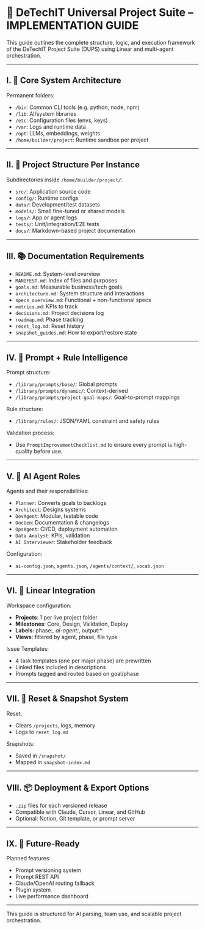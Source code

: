 # 🚀 DeTechIT Universal Project Suite – IMPLEMENTATION GUIDE

This guide outlines the complete structure, logic, and execution framework of the DeTechIT Project Suite (DUPS) using Linear and multi-agent orchestration.

---

## I. 🧱 Core System Architecture

Permanent folders:
- `/bin`: Common CLI tools (e.g. python, node, npm)
- `/lib`: AI/system libraries
- `/etc`: Configuration files (envs, keys)
- `/var`: Logs and runtime data
- `/opt`: LLMs, embeddings, weights
- `/home/builder/project`: Runtime sandbox per project

---

## II. 📂 Project Structure Per Instance

Subdirectories inside `/home/builder/project/`:
- `src/`: Application source code
- `config/`: Runtime configs
- `data/`: Development/test datasets
- `models/`: Small fine-tuned or shared models
- `logs/`: App or agent logs
- `tests/`: Unit/integration/E2E tests
- `docs/`: Markdown-based project documentation

---

## III. 📚 Documentation Requirements

- `README.md`: System-level overview
- `MANIFEST.md`: Index of files and purposes
- `goals.md`: Measurable business/tech goals
- `architecture.md`: System structure and interactions
- `specs_overview.md`: Functional + non-functional specs
- `metrics.md`: KPIs to track
- `decisions.md`: Project decisions log
- `roadmap.md`: Phase tracking
- `reset_log.md`: Reset history
- `snapshot_guides.md`: How to export/restore state

---

## IV. 🧠 Prompt + Rule Intelligence

Prompt structure:
- `/library/prompts/base/`: Global prompts
- `/library/prompts/dynamic/`: Context-derived
- `/library/prompts/project-goal-maps/`: Goal-to-prompt mappings

Rule structure:
- `/library/rules/`: JSON/YAML constraint and safety rules

Validation process:
- Use `PromptImprovementChecklist.md` to ensure every prompt is high-quality before use.

---

## V. 🤖 AI Agent Roles

Agents and their responsibilities:
- `Planner`: Converts goals to backlogs
- `Architect`: Designs systems
- `DevAgent`: Modular, testable code
- `DocGen`: Documentation & changelogs
- `OpsAgent`: CI/CD, deployment automation
- `Data Analyst`: KPIs, validation
- `AI Interviewer`: Stakeholder feedback

Configuration:
- `ai-config.json`, `agents.json`, `/agents/context/`, `vocab.json`

---

## VI. 🔧 Linear Integration

Workspace configuration:
- **Projects**: 1 per live project folder
- **Milestones**: Core, Design, Validation, Deploy
- **Labels**: phase:*, ai-agent:*, output:*
- **Views**: filtered by agent, phase, file type

Issue Templates:
- 4 task templates (one per major phase) are prewritten
- Linked files included in descriptions
- Prompts tagged and routed based on goal/phase

---

## VII. 🔁 Reset & Snapshot System

Reset:
- Clears `/projects`, logs, memory
- Logs to `reset_log.md`

Snapshots:
- Saved in `/snapshot/`
- Mapped in `snapshot-index.md`

---

## VIII. 📦 Deployment & Export Options

- `.zip` files for each versioned release
- Compatible with Claude, Cursor, Linear, and GitHub
- Optional: Notion, Git template, or prompt server

---

## IX. 🔄 Future-Ready

Planned features:
- Prompt versioning system
- Prompt REST API
- Claude/OpenAI routing fallback
- Plugin system
- Live performance dashboard

---

This guide is structured for AI parsing, team use, and scalable project orchestration.
